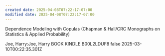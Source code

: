 ```yaml
---
created date: 2025-04-08T07:22:17-07:00
modified date: 2025-04-08T07:22:17-07:00
---
```

Dependence Modeling with Copulas (Chapman & Hall/CRC Monographs on Statistics & Applied Probability)

Joe, Harry:Joe, Harry
BOOK
KINDLE
B00L2LDUF8
false
2025-03-10T00:22:35.301Z
